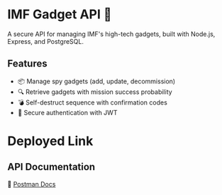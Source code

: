 # IMF Gadget API 🚀  
A secure API for managing IMF's high-tech gadgets, built with Node.js, Express, and PostgreSQL.

## Features  
- 📦 Manage spy gadgets (add, update, decommission)  
- 🔍 Retrieve gadgets with mission success probability  
- 💣 Self-destruct sequence with confirmation codes  
- 🔐 Secure authentication with JWT  

# Deployed Link


## API Documentation  
📄 [Postman Docs](https://documenter.getpostman.com/view/27663098/2sAYdoEnAj#37fa2cd0-a905-4744-971f-e67a95989da8)

